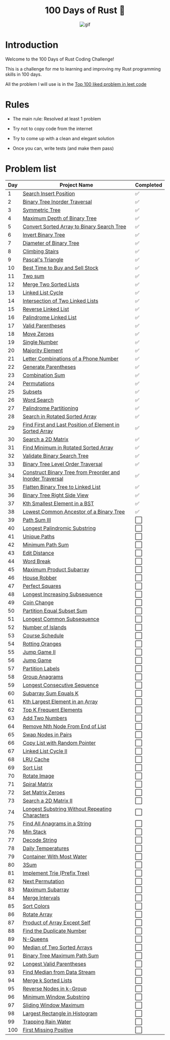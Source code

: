 <h1 align="center">100 Days of Rust 🦀 </h1>
<p align="center">
<img width="" src="https://media4.giphy.com/media/RbDKaczqWovIugyJmW/giphy.gif?cid=ecf05e4796b9znwjl0zqxljtzh2xe4yer17y5oojmj5kztep&rid=giphy.gif&ct=g" align="center" alt="gif" />
</p>

# Introduction

Welcome to the 100 Days of Rust Coding Challenge!

This is a challenge for me to learning and improving my Rust programming skills in 100 days.

All the problem I will use is in the [Top 100 liked problem in leet code](https://leetcode.com/studyplan/top-100-liked/)

# Rules

- The main rule: Resolved at least 1 problem

- Try not to copy code from the internet

- Try to come up with a clean and elegant solution

- Once you can, write tests (and make them pass)

# Problem list

| Day | Project Name                                                                                                                                                                                            | Completed            |
| --- | ------------------------------------------------------------------------------------------------------------------------------------------------------------------------------------------------------- | -------------------- |
| 1   | [Search Insert Position](https://leetcode.com/problems/search-insert-position/description/?envType=study-plan-v2&envId=top-100-liked)                                                                   | :white_check_mark: |
| 2   | [Binary Tree Inorder Traversal](https://leetcode.com/problems/binary-tree-inorder-traversal/description/?envType=study-plan-v2&envId=top-100-liked)                                                     | :white_check_mark: |
| 3   | [Symmetric Tree](https://leetcode.com/problems/symmetric-tree/description/?envType=study-plan-v2&envId=top-100-liked)                                                                                   | :white_check_mark: |
| 4   | [Maximum Depth of Binary Tree](https://leetcode.com/problems/maximum-depth-of-binary-tree/?envType=study-plan-v2&envId=top-100-liked)                                                                   | :white_check_mark: |
| 5   | [Convert Sorted Array to Binary Search Tree](https://leetcode.com/problems/convert-sorted-array-to-binary-search-tree/?envType=study-plan-v2&envId=top-100-liked)                                       | :white_check_mark: |
| 6   | [Invert Binary Tree](https://leetcode.com/problems/invert-binary-tree/?envType=study-plan-v2&envId=top-100-liked)                                                                                       | :white_check_mark: |
| 7   | [Diameter of Binary Tree](https://leetcode.com/problems/diameter-of-binary-tree/description/?envType=study-plan-v2&envId=top-100-liked)                                                                 | :white_check_mark: |
| 8   | [Climbing Stairs](https://leetcode.com/problems/climbing-stairs/?envType=study-plan-v2&envId=top-100-liked)                                                                                             | :white_check_mark: |
| 9   | [Pascal's Triangle](https://leetcode.com/problems/pascals-triangle/description/?envType=study-plan-v2&envId=top-100-liked)                                                                              | :white_check_mark: |
| 10  | [Best Time to Buy and Sell Stock](https://leetcode.com/problems/best-time-to-buy-and-sell-stock/description/?envType=study-plan-v2&envId=top-100-liked)                                                 | :white_check_mark: |
| 11  | [Two sum](https://leetcode.com/problems/two-sum/?envType=study-plan-v2&envId=top-100-liked)                                                                                                             | :white_check_mark: |
| 12  | [Merge Two Sorted Lists](https://leetcode.com/problems/merge-two-sorted-lists/?envType=study-plan-v2&envId=top-100-liked)                                                                               | :white_check_mark: |
| 13  | [Linked List Cycle](https://leetcode.com/problems/linked-list-cycle/?envType=study-plan-v2&envId=top-100-liked)                                                                                         | :white_check_mark: |
| 14  | [Intersection of Two Linked Lists](https://leetcode.com/problems/intersection-of-two-linked-lists/?envType=study-plan-v2&envId=top-100-liked)                                                           | :white_check_mark: |
| 15  | [Reverse Linked List](https://leetcode.com/problems/reverse-linked-list/description/?envType=study-plan-v2&envId=top-100-liked)                                                                         | :white_check_mark: |
| 16  | [Palindrome Linked List](https://leetcode.com/problems/palindrome-linked-list/description/?envType=study-plan-v2&envId=top-100-liked)                                                                   | :white_check_mark: |
| 17  | [Valid Parentheses](https://leetcode.com/problems/valid-parentheses/description/?envType=study-plan-v2&envId=top-100-liked)                                                                             | :white_check_mark: |
| 18  | [Move Zeroes](https://leetcode.com/problems/move-zeroes/description/?envType=study-plan-v2&envId=top-100-liked)                                                                                         | :white_check_mark: |
| 19  | [Single Number](https://leetcode.com/problems/single-number/description/?envType=study-plan-v2&envId=top-100-liked)                                                                                     | :white_check_mark: |
| 20  | [Majority Element](https://leetcode.com/problems/majority-element/description/?envType=study-plan-v2&envId=top-100-liked)                                                                               | :white_check_mark: |
| 21  | [Letter Combinations of a Phone Number](https://leetcode.com/problems/letter-combinations-of-a-phone-number/description/?envType=study-plan-v2&envId=top-100-liked)                                     | :white_check_mark: |
| 22  | [Generate Parentheses](https://leetcode.com/problems/generate-parentheses/description/?envType=study-plan-v2&envId=top-100-liked)                                                                       | :white_check_mark: |
| 23  | [Combination Sum](https://leetcode.com/problems/combination-sum/?envType=study-plan-v2&envId=top-100-liked)                                                                                             | :white_check_mark: |
| 24  | [Permutations](https://leetcode.com/problems/permutations/?envType=study-plan-v2&envId=top-100-liked)                                                                                                   | :white_check_mark: |
| 25  | [Subsets](https://leetcode.com/problems/subsets/description/?envType=study-plan-v2&envId=top-100-liked)                                                                                                 | :white_check_mark: |
| 26  | [Word Search](https://leetcode.com/problems/word-search/?envType=study-plan-v2&envId=top-100-liked)                                                                                                     | :white_check_mark: |
| 27  | [Palindrome Partitioning](https://leetcode.com/problems/palindrome-partitioning/?envType=study-plan-v2&envId=top-100-liked)                                                                             | :white_check_mark: |
| 28  | [Search in Rotated Sorted Array](https://leetcode.com/problems/search-in-rotated-sorted-array/?envType=study-plan-v2&envId=top-100-liked)                                                               | :white_check_mark: |
| 29  | [Find First and Last Position of Element in Sorted Array](https://leetcode.com/problems/find-first-and-last-position-of-element-in-sorted-array/description/?envType=study-plan-v2&envId=top-100-liked) | :white_check_mark: |
| 30  | [Search a 2D Matrix](https://leetcode.com/problems/search-a-2d-matrix/?envType=study-plan-v2&envId=top-100-liked)                                                                                       | :white_check_mark: |
| 31  | [Find Minimum in Rotated Sorted Array](https://leetcode.com/problems/find-minimum-in-rotated-sorted-array/description/?envType=study-plan-v2&envId=top-100-liked)                                       | :white_check_mark: |
| 32  | [Validate Binary Search Tree](https://leetcode.com/problems/validate-binary-search-tree/editorial/?envType=study-plan-v2&envId=top-100-liked)                                                           | :white_check_mark: |
| 33  | [Binary Tree Level Order Traversal](https://leetcode.com/problems/binary-tree-level-order-traversal/?envType=study-plan-v2&envId=top-100-liked)                                                         | :white_check_mark: |
| 34  | [Construct Binary Tree from Preorder and Inorder Traversal](https://leetcode.com/problems/construct-binary-tree-from-preorder-and-inorder-traversal/?envType=study-plan-v2&envId=top-100-liked)         | :white_check_mark: |
| 35  | [Flatten Binary Tree to Linked List](https://leetcode.com/problems/flatten-binary-tree-to-linked-list/?envType=study-plan-v2&envId=top-100-liked)                                                       | :white_check_mark: |
| 36  | [Binary Tree Right Side View](https://leetcode.com/problems/binary-tree-right-side-view/?envType=study-plan-v2&envId=top-100-liked)                                                                     | :white_check_mark: |
| 37  | [Kth Smallest Element in a BST](https://leetcode.com/problems/kth-smallest-element-in-a-bst/?envType=study-plan-v2&envId=top-100-liked)                                                                 | :white_check_mark: |
| 38  | [Lowest Common Ancestor of a Binary Tree](https://leetcode.com/problems/lowest-common-ancestor-of-a-binary-tree/?envType=study-plan-v2&envId=top-100-liked)                                             | :white_check_mark: |
| 39  | [Path Sum III](https://leetcode.com/problems/path-sum-iii/description/?envType=study-plan-v2&envId=top-100-liked)                                                                                       | :white_large_square: |
| 40  | [Longest Palindromic Substring](https://leetcode.com/problems/longest-palindromic-substring/?envType=study-plan-v2&envId=top-100-liked)                                                                 | :white_large_square: |
| 41  | [Unique Paths](https://leetcode.com/problems/unique-paths/?envType=study-plan-v2&envId=top-100-liked)                                                                                                   | :white_large_square: |
| 42  | [Minimum Path Sum](https://leetcode.com/problems/minimum-path-sum/?envType=study-plan-v2&envId=top-100-liked)                                                                                           | :white_large_square: |
| 43  | [Edit Distance](https://leetcode.com/problems/edit-distance/?envType=study-plan-v2&envId=top-100-liked)                                                                                                 | :white_large_square: |
| 44  | [Word Break](https://leetcode.com/problems/word-break/?envType=study-plan-v2&envId=top-100-liked)                                                                                                       | :white_large_square: |
| 45  | [Maximum Product Subarray](https://leetcode.com/problems/maximum-product-subarray/?envType=study-plan-v2&envId=top-100-liked)                                                                           | :white_large_square: |
| 46  | [House Robber](https://leetcode.com/problems/house-robber/?envType=study-plan-v2&envId=top-100-liked)                                                                                                   | :white_large_square: |
| 47  | [Perfect Squares](https://leetcode.com/problems/perfect-squares/description/?envType=study-plan-v2&envId=top-100-liked)                                                                                 | :white_large_square: |
| 48  | [Longest Increasing Subsequence](https://leetcode.com/problems/longest-increasing-subsequence/?envType=study-plan-v2&envId=top-100-liked)                                                               | :white_large_square: |
| 49  | [Coin Change](https://leetcode.com/problems/coin-change/?envType=study-plan-v2&envId=top-100-liked)                                                                                                     | :white_large_square: |
| 50  | [Partition Equal Subset Sum](https://leetcode.com/problems/partition-equal-subset-sum/?envType=study-plan-v2&envId=top-100-liked)                                                                       | :white_large_square: |
| 51  | [Longest Common Subsequence](https://leetcode.com/problems/longest-common-subsequence/?envType=study-plan-v2&envId=top-100-liked)                                                                       | :white_large_square: |
| 52  | [Number of Islands](https://leetcode.com/problems/number-of-islands/?envType=study-plan-v2&envId=top-100-liked)                                                                                         | :white_large_square: |
| 53  | [Course Schedule](https://leetcode.com/problems/course-schedule/?envType=study-plan-v2&envId=top-100-liked)                                                                                             | :white_large_square: |
| 54  | [Rotting Oranges](https://leetcode.com/problems/rotting-oranges/?envType=study-plan-v2&envId=top-100-liked)                                                                                             | :white_large_square: |
| 55  | [Jump Game II](https://leetcode.com/problems/jump-game-ii/description/?envType=study-plan-v2&envId=top-100-liked)                                                                                       | :white_large_square: |
| 56  | [Jump Game](https://leetcode.com/problems/jump-game/?envType=study-plan-v2&envId=top-100-liked)                                                                                                         | :white_large_square: |
| 57  | [Partition Labels](https://leetcode.com/problems/partition-labels/?envType=study-plan-v2&envId=top-100-liked)                                                                                           | :white_large_square: |
| 58  | [Group Anagrams](https://leetcode.com/problems/group-anagrams/?envType=study-plan-v2&envId=top-100-liked)                                                                                               | :white_large_square: |
| 59  | [Longest Consecutive Sequence](https://leetcode.com/problems/longest-consecutive-sequence/?envType=study-plan-v2&envId=top-100-liked)                                                                   | :white_large_square: |
| 60  | [Subarray Sum Equals K](https://leetcode.com/problems/subarray-sum-equals-k/?envType=study-plan-v2&envId=top-100-liked)                                                                                 | :white_large_square: |
| 61  | [Kth Largest Element in an Array](https://leetcode.com/problems/kth-largest-element-in-an-array/?envType=study-plan-v2&envId=top-100-liked)                                                             | :white_large_square: |
| 62  | [Top K Frequent Elements](https://leetcode.com/problems/top-k-frequent-elements/description/?envType=study-plan-v2&envId=top-100-liked)                                                                 | :white_large_square: |
| 63  | [Add Two Numbers](https://leetcode.com/problems/add-two-numbers/description/?envType=study-plan-v2&envId=top-100-liked)                                                                                 | :white_large_square: |
| 64  | [Remove Nth Node From End of List](https://leetcode.com/problems/remove-nth-node-from-end-of-list/?envType=study-plan-v2&envId=top-100-liked)                                                           | :white_large_square: |
| 65  | [Swap Nodes in Pairs](https://leetcode.com/problems/swap-nodes-in-pairs/editorial/?envType=study-plan-v2&envId=top-100-liked)                                                                           | :white_large_square: |
| 66  | [Copy List with Random Pointer](https://leetcode.com/problems/copy-list-with-random-pointer/?envType=study-plan-v2&envId=top-100-liked)                                                                 | :white_large_square: |
| 67  | [Linked List Cycle II](https://leetcode.com/problems/linked-list-cycle-ii/?envType=study-plan-v2&envId=top-100-liked)                                                                                   | :white_large_square: |
| 68  | [LRU Cache](https://leetcode.com/problems/lru-cache/?envType=study-plan-v2&envId=top-100-liked)                                                                                                         | :white_large_square: |
| 69  | [Sort List](https://leetcode.com/problems/sort-list/?envType=study-plan-v2&envId=top-100-liked)                                                                                                         | :white_large_square: |
| 70  | [Rotate Image](https://leetcode.com/problems/rotate-image/?envType=study-plan-v2&envId=top-100-liked)                                                                                                   | :white_large_square: |
| 71  | [Spiral Matrix](https://leetcode.com/problems/spiral-matrix/description/?envType=study-plan-v2&envId=top-100-liked)                                                                                     | :white_large_square: |
| 72  | [Set Matrix Zeroes](https://leetcode.com/problems/set-matrix-zeroes/?envType=study-plan-v2&envId=top-100-liked)                                                                                         | :white_large_square: |
| 73  | [Search a 2D Matrix II](https://leetcode.com/problems/search-a-2d-matrix-ii/?envType=study-plan-v2&envId=top-100-liked)                                                                                 | :white_large_square: |
| 74  | [Longest Substring Without Repeating Characters](https://leetcode.com/problems/longest-substring-without-repeating-characters/?envType=study-plan-v2&envId=top-100-liked)                               | :white_large_square: |
| 75  | [Find All Anagrams in a String](https://leetcode.com/problems/find-all-anagrams-in-a-string/?envType=study-plan-v2&envId=top-100-liked)                                                                 | :white_large_square: |
| 76  | [Min Stack](https://leetcode.com/problems/min-stack/?envType=study-plan-v2&envId=top-100-liked)                                                                                                         | :white_large_square: |
| 77  | [Decode String](https://leetcode.com/problems/decode-string/description/?envType=study-plan-v2&envId=top-100-liked)                                                                                     | :white_large_square: |
| 78  | [Daily Temperatures](https://leetcode.com/problems/daily-temperatures/description/?envType=study-plan-v2&envId=top-100-liked)                                                                           | :white_large_square: |
| 79  | [Container With Most Water](https://leetcode.com/problems/container-with-most-water/?envType=study-plan-v2&envId=top-100-liked)                                                                         | :white_large_square: |
| 80  | [3Sum](https://leetcode.com/problems/3sum/?envType=study-plan-v2&envId=top-100-liked)                                                                                                                   | :white_large_square: |
| 81  | [Implement Trie (Prefix Tree)](https://leetcode.com/problems/implement-trie-prefix-tree/?envType=study-plan-v2&envId=top-100-liked)                                                                     | :white_large_square: |
| 82  | [Next Permutation](https://leetcode.com/problems/next-permutation/?envType=study-plan-v2&envId=top-100-liked)                                                                                           | :white_large_square: |
| 83  | [Maximum Subarray](https://leetcode.com/problems/maximum-subarray/?envType=study-plan-v2&envId=top-100-liked)                                                                                           | :white_large_square: |
| 84  | [Merge Intervals](https://leetcode.com/problems/merge-intervals/?envType=study-plan-v2&envId=top-100-liked)                                                                                             | :white_large_square: |
| 85  | [Sort Colors](https://leetcode.com/problems/sort-colors/?envType=study-plan-v2&envId=top-100-liked)                                                                                                     | :white_large_square: |
| 86  | [Rotate Array](https://leetcode.com/problems/rotate-array/description/?envType=study-plan-v2&envId=top-100-liked)                                                                                       | :white_large_square: |
| 87  | [Product of Array Except Self](https://leetcode.com/problems/product-of-array-except-self/?envType=study-plan-v2&envId=top-100-liked)                                                                   | :white_large_square: |
| 88  | [Find the Duplicate Number](https://leetcode.com/problems/find-the-duplicate-number/?envType=study-plan-v2&envId=top-100-liked)                                                                         | :white_large_square: |
| 89  | [N-Queens](https://leetcode.com/problems/n-queens/?envType=study-plan-v2&envId=top-100-liked)                                                                                                           | :white_large_square: |
| 90  | [Median of Two Sorted Arrays](https://leetcode.com/problems/median-of-two-sorted-arrays/?envType=study-plan-v2&envId=top-100-liked)                                                                     | :white_large_square: |
| 91  | [Binary Tree Maximum Path Sum](https://leetcode.com/problems/binary-tree-maximum-path-sum/description/?envType=study-plan-v2&envId=top-100-liked)                                                       | :white_large_square: |
| 92  | [Longest Valid Parentheses](https://leetcode.com/problems/longest-valid-parentheses/?envType=study-plan-v2&envId=top-100-liked)                                                                         | :white_large_square: |
| 93  | [Find Median from Data Stream](https://leetcode.com/problems/find-median-from-data-stream/?envType=study-plan-v2&envId=top-100-liked)                                                                   | :white_large_square: |
| 94  | [Merge k Sorted Lists](https://leetcode.com/problems/merge-k-sorted-lists/?envType=study-plan-v2&envId=top-100-liked)                                                                                   | :white_large_square: |
| 95  | [Reverse Nodes in k-Group](https://leetcode.com/problems/reverse-nodes-in-k-group/?envType=study-plan-v2&envId=top-100-liked)                                                                           | :white_large_square: |
| 96  | [Minimum Window Substring](https://leetcode.com/problems/minimum-window-substring/?envType=study-plan-v2&envId=top-100-liked)                                                                           | :white_large_square: |
| 97  | [Sliding Window Maximum](https://leetcode.com/problems/sliding-window-maximum/?envType=study-plan-v2&envId=top-100-liked)                                                                               | :white_large_square: |
| 98  | [Largest Rectangle in Histogram](https://leetcode.com/problems/largest-rectangle-in-histogram/?envType=study-plan-v2&envId=top-100-liked)                                                               | :white_large_square: |
| 99  | [Trapping Rain Water](https://leetcode.com/problems/trapping-rain-water/?envType=study-plan-v2&envId=top-100-liked)                                                                                     | :white_large_square: |
| 100 | [First Missing Positive](https://leetcode.com/problems/first-missing-positive/?envType=study-plan-v2&envId=top-100-liked)                                                                               | :white_large_square: |
